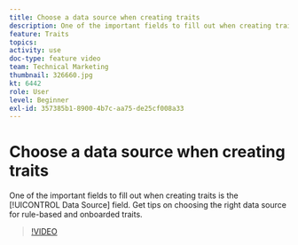 ```yaml
---
title: Choose a data source when creating traits
description: One of the important fields to fill out when creating traits is the Data Source field. Get tips on choosing the right data source for rule-based and onboarded traits.
feature: Traits
topics: 
activity: use
doc-type: feature video
team: Technical Marketing
thumbnail: 326660.jpg
kt: 6442
role: User
level: Beginner
exl-id: 357385b1-8900-4b7c-aa75-de25cf008a33
---
```

# Choose a data source when creating traits

One of the important fields to fill out when creating traits is the [!UICONTROL Data Source] field. Get tips on choosing the right data source for rule-based and onboarded traits.

>[!VIDEO](https://video.tv.adobe.com/v/326660/?quality=12&learn=on)
